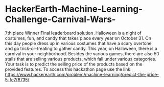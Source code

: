 # HackerEarth-Machine-Learning-Challenge-Carnival-Wars-
7th place Winner Final leaderboard solution .Halloween is a night of costumes, fun, and candy that takes place every year on October 31. On this day people dress up in various costumes that have a scary overtone and go trick-or-treating to gather candy.  This year, on Halloween, there is a carnival in your neighborhood. Besides the various games, there are also 50 stalls that are selling various products, which fall under various categories.  Your task is to predict the selling price of the products based on the provided features. To access this hackathon page use the link.  https://www.hackerearth.com/problem/machine-learning/predict-the-price-5-fe7f8735/ 
